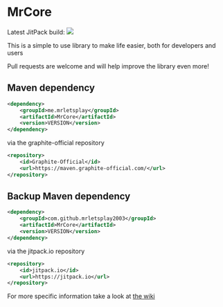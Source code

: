 # MrCore
Latest JitPack build: [![](https://jitpack.io/v/MrLetsplay2003/MrCore.svg)](https://jitpack.io/#MrLetsplay2003/MrCore)

This is a simple to use library to make life easier, both for developers and users

Pull requests are welcome and will help improve the library even more!

## Maven dependency
```xml
<dependency>
	<groupId>me.mrletsplay</groupId>
	<artifactId>MrCore</artifactId>
	<version>VERSION</version>
</dependency>
```

via the graphite-official repository

```xml
<repository>
	<id>Graphite-Official</id>
	<url>https://maven.graphite-official.com/</url>
</repository>
```

## Backup Maven dependency
```xml
<dependency>
	<groupId>com.github.mrletsplay2003</groupId>
	<artifactId>MrCore</artifactId>
	<version>VERSION</version>
</dependency>
```

via the jitpack.io repository

```xml
<repository>
	<id>jitpack.io</id>
	<url>https://jitpack.io</url>
</repository>
```

For more specific information take a look at [the wiki](https://github.com/MrLetsplay2003/MrCore/wiki)
